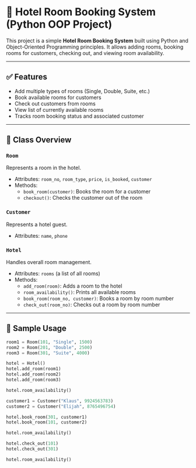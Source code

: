 # 🏨 Hotel Room Booking System (Python OOP Project)

This project is a simple **Hotel Room Booking System** built using Python and Object-Oriented Programming principles. It allows adding rooms, booking rooms for customers, checking out, and viewing room availability.

---

## ✅ Features

- Add multiple types of rooms (Single, Double, Suite, etc.)
- Book available rooms for customers
- Check out customers from rooms
- View list of currently available rooms
- Tracks room booking status and associated customer

---

## 🧱 Class Overview

### `Room`
Represents a room in the hotel.
- Attributes: `room_no`, `room_type`, `price`, `is_booked`, `customer`
- Methods:
  - `book_room(customer)`: Books the room for a customer
  - `checkout()`: Checks the customer out of the room

### `Customer`
Represents a hotel guest.
- Attributes: `name`, `phone`

### `Hotel`
Handles overall room management.
- Attributes: `rooms` (a list of all rooms)
- Methods:
  - `add_room(room)`: Adds a room to the hotel
  - `room_availability()`: Prints all available rooms
  - `book_room(room_no, customer)`: Books a room by room number
  - `check_out(room_no)`: Checks out a room by room number

---

## 🧪 Sample Usage

```python
room1 = Room(101, "Single", 1500)
room2 = Room(201, "Double", 2500)
room3 = Room(301, "Suite", 4000)

hotel = Hotel()
hotel.add_room(room1)
hotel.add_room(room2)
hotel.add_room(room3)

hotel.room_availability()

customer1 = Customer("Klaus", 9924563783)
customer2 = Customer("Elijah", 8765496754)

hotel.book_room(301, customer1)
hotel.book_room(101, customer2)

hotel.room_availability()

hotel.check_out(101)
hotel.check_out(301)

hotel.room_availability()
